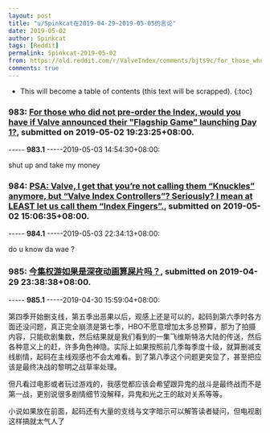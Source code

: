```yaml
---
layout: post
title: "u/Spinkcat在2019-04-29~2019-05-05的言论"
date: 2019-05-02
author: Spinkcat
tags: [Reddit]
permalink: Spinkcat-2019-05-02
from: https://old.reddit.com/r/ValveIndex/comments/bjts9c/for_those_who_did_not_preorder_the_index_would/
comments: true
---
```


* This will become a table of contents (this text will be scrapped).
{:toc}

### 983: [For those who did not pre-order the Index, would you have if Valve announced their "Flagship Game" launching Day 1?](https://old.reddit.com/r/ValveIndex/comments/bjts9c/for_those_who_did_not_preorder_the_index_would/), submitted on 2019-05-02 19:23:25+08:00.

----- __983.1__ -----2019-05-03 14:54:30+08:00:

shut up and take my money

### 984: [PSA: Valve, I get that you’re not calling them “Knuckles” anymore, but “Valve Index Controllers”? Seriously? I mean at LEAST let us call them “Index Fingers”.](https://old.reddit.com/r/ValveIndex/comments/bjrzhe/psa_valve_i_get_that_youre_not_calling_them/), submitted on 2019-05-02 15:06:35+08:00.

----- __984.1__ -----2019-05-03 22:34:13+08:00:

do u know da wae ?

### 985: [今集权游如果是深夜动画算屎片吗？](https://old.reddit.com/r/saraba1st/comments/biqw9h/今集权游如果是深夜动画算屎片吗/), submitted on 2019-04-29 23:38:38+08:00.

----- __985.1__ -----2019-04-30 15:59:04+08:00:

第四季开始删支线，第五季出恶果以后，观感上还是可以的，起码到第六季时各方面还没问题，真正完全崩溃是第七季，HBO不愿意增加太多总预算，那为了拍摄内容，只能砍剧集数，然后结果就是我们看到的一集飞维斯特洛大陆的传送，然后各种意义上的赶，许多角色神隐。实际上如果按照前几季每季度十级，就算删减支线剧情，起码在主线观感也不会太难看。到了第八季这个问题更突显了，甚至把应该是最终决战的黎明之战草率处理。

但凡看过电影或者玩过游戏的，我感觉都应该会希望跟异鬼的战斗是最终战而不是第一战，更别说很多剧情细节没解释，异鬼和光之王的敌对关系等等。

小说如果放在前面，起码还有大量的支线与文字暗示可以解答读者疑问，但电视剧这样搞就太气人了

